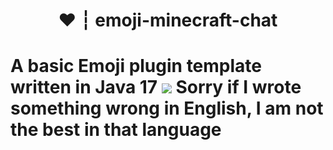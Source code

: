 <h1 align="center">❤️ ┆ emoji-minecraft-chat<h1>
A basic Emoji plugin template written in Java 17
<img src="https://cdn.discordapp.com/attachments/755488771306291211/945777508060655729/t.png">
Sorry if I wrote something wrong in English, I am not the best in that language
